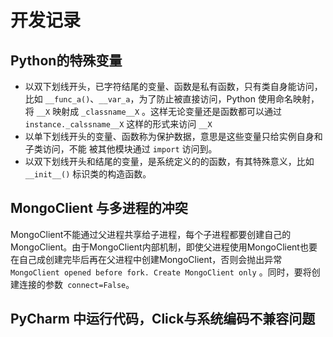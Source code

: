 # 开发记录

## Python的特殊变量

- 以双下划线开头，已字符结尾的变量、函数是私有函数，只有类自身能访问，比如 `__func_a()`、`__var_a`，为了防止被直接访问，Python 使用命名映射，将 `__X` 映射成 `_classname__X` 。这样无论变量还是函数都可以通过 `instance._calssname__X` 这样的形式来访问 `__X`
- 以单下划线开头的变量、函数称为保护数据，意思是这些变量只给实例自身和子类访问，不能 被其他模块通过 `import` 访问到。
- 以双下划线开头和结尾的变量，是系统定义的的函数，有其特殊意义，比如 `__init__()` 标识类的构造函数。

## MongoClient 与多进程的冲突

MongoClient不能通过父进程共享给子进程，每个子进程都要创建自己的MongoClient。由于MongoClient内部机制，即使父进程使用MongoClient也要在自己成创建完毕后再在父进程中创建MongoClient，否则会抛出异常`MongoClient opened before fork. Create MongoClient only` 。同时，要将创建连接的参数` connect=False`。

## PyCharm 中运行代码，Click与系统编码不兼容问题
